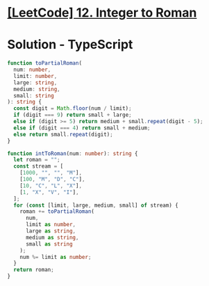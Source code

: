 # [[LeetCode] 12. Integer to Roman](https://leetcode.com/problems/integer-to-roman/description)

# Solution - TypeScript

```typescript
function toPartialRoman(
  num: number,
  limit: number,
  large: string,
  medium: string,
  small: string
): string {
  const digit = Math.floor(num / limit);
  if (digit === 9) return small + large;
  else if (digit >= 5) return medium + small.repeat(digit - 5);
  else if (digit === 4) return small + medium;
  else return small.repeat(digit);
}

function intToRoman(num: number): string {
  let roman = "";
  const stream = [
    [1000, "", "", "M"],
    [100, "M", "D", "C"],
    [10, "C", "L", "X"],
    [1, "X", "V", "I"],
  ];
  for (const [limit, large, medium, small] of stream) {
    roman += toPartialRoman(
      num,
      limit as number,
      large as string,
      medium as string,
      small as string
    );
    num %= limit as number;
  }
  return roman;
}
```

